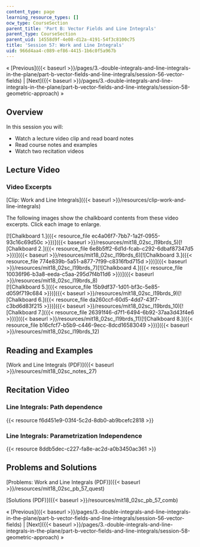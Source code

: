 ```yaml
---
content_type: page
learning_resource_types: []
ocw_type: CourseSection
parent_title: 'Part B: Vector Fields and Line Integrals'
parent_type: CourseSection
parent_uid: 14558d9f-4e08-d12a-4191-54f3c8100c75
title: 'Session 57: Work and Line Integrals'
uid: 966d4aa4-c089-ef86-4415-1b6c0f5a967b
---
```


« [Previous]({{< baseurl >}}/pages/3.-double-integrals-and-line-integrals-in-the-plane/part-b-vector-fields-and-line-integrals/session-56-vector-fields) | [Next]({{< baseurl >}}/pages/3.-double-integrals-and-line-integrals-in-the-plane/part-b-vector-fields-and-line-integrals/session-58-geometric-approach) »

Overview
--------

In this session you will:

*   Watch a lecture video clip and read board notes
*   Read course notes and examples
*   Watch two recitation videos

Lecture Video
-------------

### Video Excerpts

[Clip: Work and Line Integrals]({{< baseurl >}}/resources/clip-work-and-line-integrals)

The following images show the chalkboard contents from these video excerpts. Click each image to enlarge.

[![Chalkboard 1.]({{< resource_file ec4a06f7-7bb7-1a2f-0955-93c16c69d50c >}})]({{< baseurl >}}/resources/mit18_02sc_l19brds_5)[![Chalkboard 2.]({{< resource_file 6e8b5ff2-6d1d-fcab-c292-6dbaf87347d5 >}})]({{< baseurl >}}/resources/mit18_02sc_l19brds_6)[![Chalkboard 3.]({{< resource_file 774e839b-5a51-a877-7f99-c8316fbd715d >}})]({{< baseurl >}}/resources/mit18_02sc_l19brds_7)[![Chalkboard 4.]({{< resource_file 10036f96-b3a8-eeda-c5aa-295d7f4b11d6 >}})]({{< baseurl >}}/resources/mit18_02sc_l19brds_8)  
[![Chalkboard 5.]({{< resource_file 15b9df37-1d01-bf3c-5e85-d059f719c684 >}})]({{< baseurl >}}/resources/mit18_02sc_l19brds_9)[![Chalkboard 6.]({{< resource_file da260ccf-60d5-4dd7-43f7-c3bd6d83f215 >}})]({{< baseurl >}}/resources/mit18_02sc_l19brds_10)[![Chalkboard 7.]({{< resource_file 26391f46-d7f1-6494-6b92-37aa3d43f4e6 >}})]({{< baseurl >}}/resources/mit18_02sc_l19brds_11)[![Chalkboard 8.]({{< resource_file b16cfcf7-b5b9-c446-9ecc-8dcd16583049 >}})]({{< baseurl >}}/resources/mit18_02sc_l19brds_12)

Reading and Examples
--------------------

[Work and Line Integrals (PDF)]({{< baseurl >}}/resources/mit18_02sc_notes_27)

Recitation Video
----------------

### Line Integrals: Path dependence

{{< resource f6d451e9-03f4-5c2d-8db0-ab9bcefc2818 >}}

### Line Integrals: Parametrization Independence

{{< resource 8ddb5dec-c227-fa8e-ac2d-a0b3450ac361 >}}

Problems and Solutions
----------------------

[Problems: Work and Line Integrals (PDF)]({{< baseurl >}}/resources/mit18_02sc_pb_57_quest)

[Solutions (PDF)]({{< baseurl >}}/resources/mit18_02sc_pb_57_comb)

« [Previous]({{< baseurl >}}/pages/3.-double-integrals-and-line-integrals-in-the-plane/part-b-vector-fields-and-line-integrals/session-56-vector-fields) | [Next]({{< baseurl >}}/pages/3.-double-integrals-and-line-integrals-in-the-plane/part-b-vector-fields-and-line-integrals/session-58-geometric-approach) »